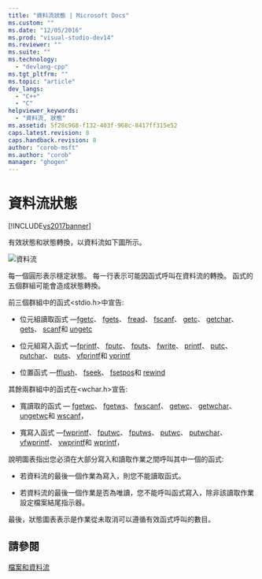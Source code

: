 ```yaml
---
title: "資料流狀態 | Microsoft Docs"
ms.custom: ""
ms.date: "12/05/2016"
ms.prod: "visual-studio-dev14"
ms.reviewer: ""
ms.suite: ""
ms.technology: 
  - "devlang-cpp"
ms.tgt_pltfrm: ""
ms.topic: "article"
dev_langs: 
  - "C++"
  - "C"
helpviewer_keywords: 
  - "資料流, 狀態"
ms.assetid: 5f28c968-f132-403f-968c-8417ff315e52
caps.latest.revision: 8
caps.handback.revision: 8
author: "corob-msft"
ms.author: "corob"
manager: "ghogen"
---
```

# 資料流狀態
[!INCLUDE[vs2017banner](../assembler/inline/includes/vs2017banner.md)]

有效狀態和狀態轉換，以資料流如下圖所示。  
  
 ![資料流](../c-runtime-library/media/stream.png "stream")  
  
 每一個圓形表示穩定狀態。  每一行表示可能因函式呼叫在資料流的轉換。  函式的五個群組可能會造成狀態轉換。  
  
 前三個群組中的函式\<stdio.h\>中宣告:  
  
-   位元組讀取函式 —[fgetc](../c-runtime-library/reference/fgetc-fgetwc.md)、 [fgets](../c-runtime-library/reference/fgets-fgetws.md)、 [fread](../c-runtime-library/reference/fread.md)、 [fscanf](../c-runtime-library/reference/fscanf-fscanf-l-fwscanf-fwscanf-l.md)、 [getc](../c-runtime-library/reference/getc-getwc.md)、 [getchar](../c-runtime-library/reference/getc-getwc.md)、 [gets](../c-runtime-library/gets-getws.md)、 [scanf](../c-runtime-library/reference/scanf-scanf-l-wscanf-wscanf-l.md)和 [ungetc](../c-runtime-library/reference/ungetc-ungetwc.md)  
  
-   位元組寫入函式 —[fprintf](../c-runtime-library/reference/fprintf-fprintf-l-fwprintf-fwprintf-l.md)、 [fputc](../c-runtime-library/reference/fputc-fputwc.md)、 [fputs](../c-runtime-library/reference/fputs-fputws.md)、 [fwrite](../c-runtime-library/reference/fwrite.md)、 [printf](../c-runtime-library/reference/printf-printf-l-wprintf-wprintf-l.md)、 [putc](../c-runtime-library/reference/putc-putwc.md)、 [putchar](../c-runtime-library/reference/putc-putwc.md)、 [puts](../c-runtime-library/reference/puts-putws.md)、 [vfprintf](../c-runtime-library/reference/vfprintf-vfprintf-l-vfwprintf-vfwprintf-l.md)和 [vprintf](../c-runtime-library/reference/vprintf-vprintf-l-vwprintf-vwprintf-l.md)  
  
-   位置函式 —[fflush](../c-runtime-library/reference/fflush.md)、 [fseek](../c-runtime-library/reference/fseek-fseeki64.md)、 [fsetpos](../c-runtime-library/reference/fsetpos.md)和 [rewind](../c-runtime-library/reference/rewind.md)  
  
 其餘兩群組中的函式在\<wchar.h\>宣告:  
  
-   寬讀取的函式 — [fgetwc](../c-runtime-library/reference/fgetc-fgetwc.md)、 [fgetws](../c-runtime-library/reference/fgets-fgetws.md)、 [fwscanf](../c-runtime-library/reference/fscanf-fscanf-l-fwscanf-fwscanf-l.md)、 [getwc](../c-runtime-library/reference/getc-getwc.md)、 [getwchar](../c-runtime-library/reference/getc-getwc.md)、 [ungetwc](../c-runtime-library/reference/ungetc-ungetwc.md)和 [wscanf](../c-runtime-library/reference/scanf-scanf-l-wscanf-wscanf-l.md)，  
  
-   寬寫入函式 —[fwprintf](../c-runtime-library/reference/fprintf-fprintf-l-fwprintf-fwprintf-l.md)、 [fputwc](../c-runtime-library/reference/fputc-fputwc.md)、 [fputws](../c-runtime-library/reference/fputs-fputws.md)、 [putwc](../c-runtime-library/reference/putc-putwc.md)、 [putwchar](../c-runtime-library/reference/fputc-fputwc.md)、 [vfwprintf](../c-runtime-library/reference/vfprintf-vfprintf-l-vfwprintf-vfwprintf-l.md)、 [vwprintf](../c-runtime-library/reference/vprintf-vprintf-l-vwprintf-vwprintf-l.md)和 [wprintf](../c-runtime-library/reference/printf-printf-l-wprintf-wprintf-l.md)，  
  
 說明圖表指出您必須在大部分寫入和讀取作業之間呼叫其中一個的函式:  
  
-   若資料流的最後一個作業為寫入，則您不能讀取函式。  
  
-   若資料流的最後一個作業是否為唯讀，您不能呼叫函式寫入，除非該讀取作業設定檔案結尾指示器。  
  
 最後，狀態圖表表示是作業從未取消可以遵循有效函式呼叫的數目。  
  
## 請參閱  
 [檔案和資料流](../c-runtime-library/files-and-streams.md)